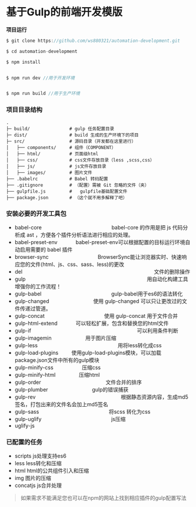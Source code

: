 # 基于Gulp的前端开发模版






**项目运行**
```javascript
$ git clone https://github.com/ws880321/automation-development.git

$ cd automation-development

$ npm install


$ npm run dev //用于开发环境


$ npm run build //用于生产环境
```

### 项目目录结构

```
.
├─ build/               # gulp 任务配置目录
├─ dist/                # build 生成的生产环境下的项目
├─ src/                 # 源码目录（开发都在这里进行）
│   ├── components/     # 组件（COMPONENT）
│   ├── html/           # 页面级html
│   ├── css/            # css文件存放目录（less ,scss,css）
│   ├── js/             # js文件存放目录
│   ├── images/         # 图片文件
├── .babelrc            # Babel 转码配置
├── .gitignore          # （配置）需被 Git 忽略的文件（夹）
├── gulpfile.js         #   gulpfile基础配置文件
├── package.json        # （这个就不用多解释了吧）
```


### 安装必要的开发工具包

   +  babel-core &emsp;&emsp;&emsp;&emsp;&emsp;&emsp;&emsp;&emsp;&emsp;&emsp;&emsp;&emsp;&emsp; babel-core 的作用是把 js 代码分析成 ast ，方便各个插件分析语法进行相应的处理。
   +  babel-preset-env &emsp;&emsp;&emsp; babel-preset-env可以根据配置的目标运行环境自动启用需要的 babel 插件
   +  browser-sync &emsp;&emsp;&emsp;&emsp;&emsp;&emsp;&emsp;&emsp;&emsp; BrowserSync能让浏览器实时、快速响应您的文件(html、js、css、sass、less)的更改
   +  del &emsp;&emsp;&emsp;&emsp;&emsp;&emsp;&emsp;&emsp;&emsp;&emsp;&emsp;&emsp;&emsp;&emsp;&emsp;&emsp;&emsp;&emsp;&emsp;&emsp;&emsp;&emsp;&emsp;&emsp;&emsp; 文件的删除操作
   +  gulp &emsp;&emsp;&emsp;&emsp;&emsp;&emsp;&emsp;&emsp;&emsp;&emsp;&emsp;&emsp;&emsp;&emsp;&emsp;&emsp;&emsp;&emsp;&emsp;&emsp;&emsp;&emsp;&emsp; 用自动化构建工具增强你的工作流程！
   +  gulp-babel &emsp;&emsp;&emsp;&emsp;&emsp;&emsp;&emsp;&emsp;&emsp;&emsp;&emsp;&emsp;&emsp; gulp-babel用于es6的语法转化
   +  gulp-changed &emsp;&emsp;&emsp;&emsp;&emsp;&emsp;&emsp;&emsp; 使用 gulp-changed 可以只让更改过的文件传递过管道。
   +  gulp-concat &emsp;&emsp;&emsp;&emsp;&emsp;&emsp;&emsp;&emsp;&emsp;&emsp;&emsp; 使用 gulp-concat  用于文件合并
   +  gulp-html-extend &emsp;&emsp;&emsp; 可以轻松扩展，包含和替换您的html文件
   +  gulp-if &emsp;&emsp;&emsp;&emsp;&emsp;&emsp;&emsp;&emsp;&emsp;&emsp;&emsp;&emsp;&emsp;&emsp;&emsp;&emsp;&emsp;&emsp;&emsp;&emsp; 可以利用条件判断
   +  gulp-imagemin &emsp;&emsp;&emsp;&emsp;&emsp;&emsp; 用于图片压缩
   +  gulp-less &emsp;&emsp;&emsp;&emsp;&emsp;&emsp;&emsp;&emsp;&emsp;&emsp;&emsp;&emsp;&emsp;&emsp;&emsp; 用将less转化成css
   +  gulp-load-plugins &emsp;&emsp; 使用gulp-load-plugins模块，可以加载package.json文件中所有的gulp模块
   +  gulp-minify-css &emsp;&emsp;&emsp;&emsp;&emsp; 压缩css
   +  gulp-minify-html &emsp;&emsp;&emsp;&emsp;  压缩html
   +  gulp-order &emsp;&emsp;&emsp;&emsp;&emsp;&emsp;&emsp;&emsp;&emsp;&emsp;&emsp;&emsp; 文件合并的排序
   +  gulp-plumber &emsp;&emsp;&emsp;&emsp;&emsp;&emsp;&emsp;&emsp; gulp的错误捕获
   +  gulp-rev &emsp;&emsp;&emsp;&emsp;&emsp;&emsp;&emsp;&emsp;&emsp;&emsp;&emsp;&emsp;&emsp;&emsp;&emsp;&emsp; 根据静态资源内容，生成md5签名，打包出来的文件名会加上md5签名
   +  gulp-sass &emsp;&emsp;&emsp;&emsp;&emsp;&emsp;&emsp;&emsp;&emsp;&emsp;&emsp;&emsp;&emsp; 将scss  转化为css
   +  gulp-uglify &emsp;&emsp;&emsp;&emsp;&emsp;&emsp;&emsp;&emsp;&emsp;&emsp;&emsp;&emsp;&emsp; js压缩
   +  uglify-js


### 已配置的任务
   + scripts  js处理支持es6
   + less     less转化和压缩
   + html     html的公共组件引入和压缩
   + img      图片的压缩
   + concatjs js合并处理
   
   > 如果需求不能满足您也可以在npm的网站上找到相应插件的gulp配置写法





